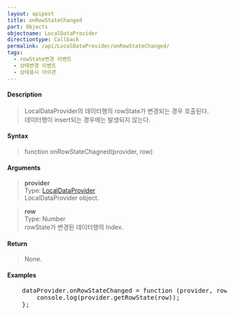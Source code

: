 ```yaml
---
layout: apipost
title: onRowStateChanged
part: Objects
objectname: LocalDataProvider
directiontype: Callback
permalink: /api/LocalDataProvider/onRowStateChanged/
tags:
  - rowState변경 이벤트
  - 상태변경 이벤트
  - 상태표시 아이콘
---
```



#### Description

> LocalDataProvider의 데이터행의 rowState가 변경되는 경우 호출된다.  
> 데이터행이 insert되는 경우에는 발생되지 않는다.

#### Syntax

> function onRowStateChagned(provider, row)

#### Arguments

> **provider**  
> Type: [LocalDataProvider](/api/LocalDataProvider/)  
> LocalDataProvider object.

> **row**  
> Type: Number  
> rowState가 변경된 데이터행의 Index.

#### Return

> None.

#### Examples 

<pre class="prettyprint">
    dataProvider.onRowStateChanged = function (provider, row) {
        console.log(provider.getRowState(row));
    };
</pre>


